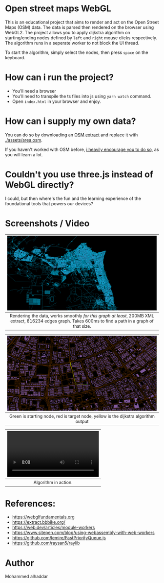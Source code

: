 # Open street maps WebGL
This is an educational project that aims to render and act on the Open Street Maps (OSM) data.
The data is parsed then rendered on the browser using WebGL2. The project allows you to apply dijkstra algorithm
on starting/ending nodes defined by `left` and `right` mouse clicks respectively. The algorithm runs in a seperate worker
to not block the UI thread.

To start the algorithm, simply select the nodes, then press `space` on the keyboard.

# How can i run the project?
- You'll need a browser
- You'll need to transpile the ts files into js using `yarn watch` command.
- Open `index.html` in your browser and enjoy.

# How can i supply my own data?
You can do so by downloading an [OSM extract](https://wiki.openstreetmap.org/wiki/Planet.osm) and replace it with [./assets/area.osm](./assets/area.osm). 

If you haven't worked with OSM before, [i heavily encourage you to do so,](https://wiki.openstreetmap.org/wiki/Main_Page) as you will learn a lot.

# Couldn't you use three.js instead of WebGL directly?
I could, but then where's the fun and the learning experience of the foundational tools that powers our devices?

# Screenshots / Video

| ![Kuwait Overview](./assets/image.png) |
|:--:|
| Rendering the data, works smoothly *for this graph at least*, 200MB XML extract, 816234 edges graph. Takes 600ms to find a path in a graph of that size. |


| ![](./assets/image-1.png) |
|:--:|
| Green is starting node, red is target node, yellow is the dijkstra algorithm output |

| ![](./assets/demo.mp4) |
|:--:|
| Algorithm in action.|

# References:
- https://webglfundamentals.org
- https://extract.bbbike.org/
- https://web.dev/articles/module-workers
- https://www.sitepen.com/blog/using-webassembly-with-web-workers
- https://github.com/lemire/FastPriorityQueue.js
- https://github.com/raysan5/raylib

# Author
Mohammed alhaddar